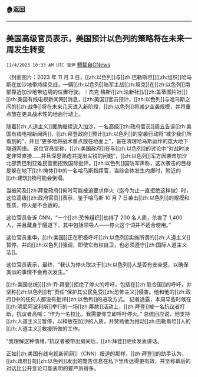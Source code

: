 ###  [:house:返回](README.md)
---


## 美国高级官员表示，美国预计以色列的策略将在未来一周发生转变
`11/4/2023 10:33 AM UTC 宝尹` [轉載自GNews](https://gnews.org/articles/1919789)

（封面图片：2023 年 11 月 3 日，[[zh:以色列]]与[[zh:巴勒斯坦]][[zh:组织]]哈马斯在加沙地带持续交战，一辆[[zh:以色列]]陆军主战[[zh:坦克]]在[[zh:以色列]]南部靠近加沙地带边境的位置行驶。｜杰克·格斯/[[zh:法新社]]/[[zh:盖蒂图片社]]）
[[zh:美国有线电视新闻网]]消息，[[zh:美国]]官员预计，[[zh:以色列]]与哈马斯之间的[[zh:战争]]将在未来几天进入新阶段，[[zh:以色列]]将减少空袭规模，并将重点放在更具战术性的地面行动上。

随着[[zh:人道主义]]援助继续流入加沙，一名高级[[zh:政府官员]]周五告诉[[zh:美国有线电视新闻网]]，[[zh:拜登政府]]预计[[zh:以色列]]的空袭行动将“减少我们所看到的”，并且“更多地将战术重点放在地面上”，旨在清理哈马斯运作的庞大地下隧道网络。
这位官员坚称，[[zh:美国政府]]在与[[zh:以色列]]的讨论中“对战时决定非常直接……并且深思熟虑并提出尖锐的问题”，[[zh:以色列]]军方因袭击加沙北部贾巴利亚难民营而招致国际批评。[[zh:以色列]]国防军声称，这次袭击的目标是躲在地下[[zh:掩体]]中的一名哈马斯指挥官，当综合体发生内爆时，附近的[[zh:建筑]]物可能会倒塌。

当被问及[[zh:拜登政府]]何时可能被迫要求停火（迄今为止一直拒绝这样做）时，这位高级[[zh:政府官员]]表示，鉴于哈马斯 10 月 7 日袭击[[zh:以色列]]的规模和性质，停火是不合适的。

这位官员告诉 CNN，“一个[[zh:恐怖组织]]劫持了 200 名人质，杀害了 1,400 人，并且藏身于隧道下，其中包括领导人——停火这个词并不适合使用。”


这位官员重申，[[zh:美国]]正在积极呼吁[[zh:以色列]]实施所谓的[[zh:人道主义]]暂停，并向[[zh:以色列]]强调，即使它有权自卫，也必须遵守[[zh:国际人道主义法]]。

这位官员表示，最终，“我认为停火取决于[[zh:以色列]]人是否有安全感，以确保类似的事情不会再次发生。”

[[zh:美国总统]][[zh:乔·拜登]]拒绝了停火的呼吁，包括在[[zh:联合国]]的呼吁，并坚称[[zh:以色列]]有“责任”保护其公民免受[[zh:恐怖主义]]侵害。他和他的[[zh:政府]]中的任何人都没有批评[[zh:以色列]]的进攻方式。
记者透露，本周早些时候在[[zh:明尼阿波利斯]]举行的一场[[zh:筹款]]活动上，[[zh:拜登]]被一名抗议者打断，抗议者高喊：“作为一名拉比，我需要你立即呼吁停火。” 总统回应说，他支持[[zh:人道主义]]暂停，以释放在加沙的人质，并赞扬他为推动[[zh:巴勒斯坦]]人的[[zh:人道主义]]救援所做的工作。

“我理解这种情绪，”抗议者被带出房间后，[[zh:拜登]]继续发表讲话。

正如[[zh:美国有线电视新闻网]]（CNN）报道的那样，[[zh:拜登]]的助手认为，[[zh:政府]]向[[zh:以色列]]发出的警告信息在私下里传达得更有效，并坚称幕后的对话比公开言论可能表明的要严厉得多。



